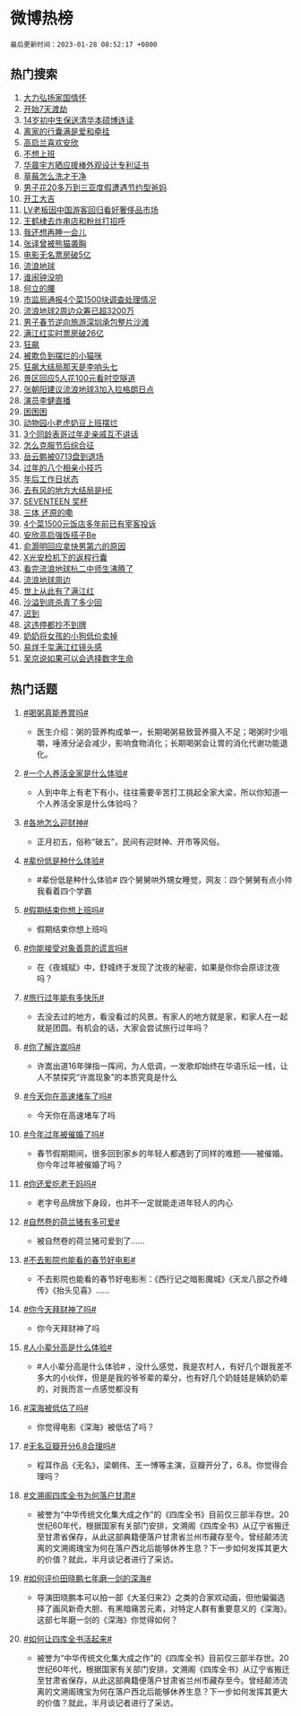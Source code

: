 # 微博热榜

`最后更新时间：2023-01-28 08:52:17 +0800`

## 热门搜索

1. [大力弘扬家国情怀](https://m.weibo.cn/search?containerid=100103type%3D1%26t%3D10%26q%3D%23%E5%A4%A7%E5%8A%9B%E5%BC%98%E6%89%AC%E5%AE%B6%E5%9B%BD%E6%83%85%E6%80%80%23&stream_entry_id=51&isnewpage=1&extparam=seat%3D1%26filter_type%3Drealtimehot%26cate%3D10103%26pos%3D0%26dgr%3D0%26c_type%3D51%26display_time%3D1674867136%26pre_seqid%3D1674867136575024319233&luicode=10000011&lfid=106003type%253D25%2526t%253D3%2526disable_hot%253D1%2526filter_type%253Drealtimehot)
1. [开始7天渡劫](https://m.weibo.cn/search?containerid=100103type%3D1%26t%3D10%26q%3D%E5%BC%80%E5%A7%8B7%E5%A4%A9%E6%B8%A1%E5%8A%AB&stream_entry_id=31&isnewpage=1&extparam=seat%3D1%26cate%3D5001%26dgr%3D0%26lcate%3D5001%26pos%3D0%26stream_entry_id%3D31%26flag%3D1%26filter_type%3Drealtimehot%26band_rank%3D1%26q%3D%25E5%25BC%2580%25E5%25A7%258B7%25E5%25A4%25A9%25E6%25B8%25A1%25E5%258A%25AB%26realpos%3D1%26c_type%3D31%26display_time%3D1674867136%26pre_seqid%3D1674867136575024319233&luicode=10000011&lfid=106003type%253D25%2526t%253D3%2526disable_hot%253D1%2526filter_type%253Drealtimehot)
1. [14岁初中生保送清华本硕博连读](https://m.weibo.cn/search?containerid=100103type%3D1%26t%3D10%26q%3D%2314%E5%B2%81%E5%88%9D%E4%B8%AD%E7%94%9F%E4%BF%9D%E9%80%81%E6%B8%85%E5%8D%8E%E6%9C%AC%E7%A1%95%E5%8D%9A%E8%BF%9E%E8%AF%BB%23&stream_entry_id=31&isnewpage=1&extparam=seat%3D1%26cate%3D5001%26dgr%3D0%26lcate%3D5001%26pos%3D1%26stream_entry_id%3D31%26flag%3D1%26filter_type%3Drealtimehot%26band_rank%3D2%26q%3D%252314%25E5%25B2%2581%25E5%2588%259D%25E4%25B8%25AD%25E7%2594%259F%25E4%25BF%259D%25E9%2580%2581%25E6%25B8%2585%25E5%258D%258E%25E6%259C%25AC%25E7%25A1%2595%25E5%258D%259A%25E8%25BF%259E%25E8%25AF%25BB%2523%26realpos%3D2%26c_type%3D31%26display_time%3D1674867136%26pre_seqid%3D1674867136575024319233&luicode=10000011&lfid=106003type%253D25%2526t%253D3%2526disable_hot%253D1%2526filter_type%253Drealtimehot)
1. [离家的行囊满是爱和牵挂](https://m.weibo.cn/search?containerid=100103type%3D1%26t%3D10%26q%3D%23%E7%A6%BB%E5%AE%B6%E7%9A%84%E8%A1%8C%E5%9B%8A%E6%BB%A1%E6%98%AF%E7%88%B1%E5%92%8C%E7%89%B5%E6%8C%82%23&stream_entry_id=31&isnewpage=1&extparam=seat%3D1%26cate%3D5001%26dgr%3D0%26lcate%3D5001%26pos%3D2%26stream_entry_id%3D31%26flag%3D0%26filter_type%3Drealtimehot%26band_rank%3D3%26q%3D%2523%25E7%25A6%25BB%25E5%25AE%25B6%25E7%259A%2584%25E8%25A1%258C%25E5%259B%258A%25E6%25BB%25A1%25E6%2598%25AF%25E7%2588%25B1%25E5%2592%258C%25E7%2589%25B5%25E6%258C%2582%2523%26realpos%3D3%26c_type%3D31%26display_time%3D1674867136%26pre_seqid%3D1674867136575024319233&luicode=10000011&lfid=106003type%253D25%2526t%253D3%2526disable_hot%253D1%2526filter_type%253Drealtimehot)
1. [高启兰喜欢安欣](https://m.weibo.cn/search?containerid=100103type%3D1%26t%3D10%26q%3D%23%E9%AB%98%E5%90%AF%E5%85%B0%E5%96%9C%E6%AC%A2%E5%AE%89%E6%AC%A3%23&stream_entry_id=31&isnewpage=1&extparam=seat%3D1%26cate%3D5001%26dgr%3D0%26lcate%3D5001%26pos%3D3%26stream_entry_id%3D31%26flag%3D0%26filter_type%3Drealtimehot%26band_rank%3D4%26q%3D%2523%25E9%25AB%2598%25E5%2590%25AF%25E5%2585%25B0%25E5%2596%259C%25E6%25AC%25A2%25E5%25AE%2589%25E6%25AC%25A3%2523%26realpos%3D4%26c_type%3D31%26display_time%3D1674867136%26pre_seqid%3D1674867136575024319233&luicode=10000011&lfid=106003type%253D25%2526t%253D3%2526disable_hot%253D1%2526filter_type%253Drealtimehot)
1. [不想上班](https://m.weibo.cn/search?containerid=100103type%3D1%26t%3D10%26q%3D%E4%B8%8D%E6%83%B3%E4%B8%8A%E7%8F%AD&stream_entry_id=31&isnewpage=1&extparam=seat%3D1%26cate%3D5001%26dgr%3D0%26lcate%3D5001%26pos%3D4%26stream_entry_id%3D31%26flag%3D1%26filter_type%3Drealtimehot%26band_rank%3D5%26q%3D%25E4%25B8%258D%25E6%2583%25B3%25E4%25B8%258A%25E7%258F%25AD%26realpos%3D5%26c_type%3D31%26display_time%3D1674867136%26pre_seqid%3D1674867136575024319233&luicode=10000011&lfid=106003type%253D25%2526t%253D3%2526disable_hot%253D1%2526filter_type%253Drealtimehot)
1. [华晨宇方晒应援棒外观设计专利证书](https://m.weibo.cn/search?containerid=100103type%3D1%26t%3D10%26q%3D%23%E5%8D%8E%E6%99%A8%E5%AE%87%E6%96%B9%E6%99%92%E5%BA%94%E6%8F%B4%E6%A3%92%E5%A4%96%E8%A7%82%E8%AE%BE%E8%AE%A1%E4%B8%93%E5%88%A9%E8%AF%81%E4%B9%A6%23&stream_entry_id=31&isnewpage=1&extparam=seat%3D1%26cate%3D5001%26dgr%3D0%26lcate%3D5001%26pos%3D5%26stream_entry_id%3D31%26flag%3D1%26filter_type%3Drealtimehot%26band_rank%3D6%26q%3D%2523%25E5%258D%258E%25E6%2599%25A8%25E5%25AE%2587%25E6%2596%25B9%25E6%2599%2592%25E5%25BA%2594%25E6%258F%25B4%25E6%25A3%2592%25E5%25A4%2596%25E8%25A7%2582%25E8%25AE%25BE%25E8%25AE%25A1%25E4%25B8%2593%25E5%2588%25A9%25E8%25AF%2581%25E4%25B9%25A6%2523%26realpos%3D6%26c_type%3D31%26display_time%3D1674867136%26pre_seqid%3D1674867136575024319233&luicode=10000011&lfid=106003type%253D25%2526t%253D3%2526disable_hot%253D1%2526filter_type%253Drealtimehot)
1. [草莓怎么洗才干净](https://m.weibo.cn/search?containerid=100103type%3D1%26t%3D10%26q%3D%23%E8%8D%89%E8%8E%93%E6%80%8E%E4%B9%88%E6%B4%97%E6%89%8D%E5%B9%B2%E5%87%80%23&stream_entry_id=31&isnewpage=1&extparam=seat%3D1%26cate%3D5001%26dgr%3D0%26lcate%3D5001%26pos%3D6%26stream_entry_id%3D31%26flag%3D1%26filter_type%3Drealtimehot%26band_rank%3D7%26q%3D%2523%25E8%258D%2589%25E8%258E%2593%25E6%2580%258E%25E4%25B9%2588%25E6%25B4%2597%25E6%2589%258D%25E5%25B9%25B2%25E5%2587%2580%2523%26realpos%3D7%26c_type%3D31%26display_time%3D1674867136%26pre_seqid%3D1674867136575024319233&luicode=10000011&lfid=106003type%253D25%2526t%253D3%2526disable_hot%253D1%2526filter_type%253Drealtimehot)
1. [男子花20多万到三亚度假遭遇节约型爸妈](https://m.weibo.cn/search?containerid=100103type%3D1%26t%3D10%26q%3D%23%E7%94%B7%E5%AD%90%E8%8A%B120%E5%A4%9A%E4%B8%87%E5%88%B0%E4%B8%89%E4%BA%9A%E5%BA%A6%E5%81%87%E9%81%AD%E9%81%87%E8%8A%82%E7%BA%A6%E5%9E%8B%E7%88%B8%E5%A6%88%23&stream_entry_id=31&isnewpage=1&extparam=seat%3D1%26cate%3D5001%26dgr%3D0%26lcate%3D5001%26pos%3D7%26stream_entry_id%3D31%26flag%3D0%26filter_type%3Drealtimehot%26band_rank%3D8%26q%3D%2523%25E7%2594%25B7%25E5%25AD%2590%25E8%258A%25B120%25E5%25A4%259A%25E4%25B8%2587%25E5%2588%25B0%25E4%25B8%2589%25E4%25BA%259A%25E5%25BA%25A6%25E5%2581%2587%25E9%2581%25AD%25E9%2581%2587%25E8%258A%2582%25E7%25BA%25A6%25E5%259E%258B%25E7%2588%25B8%25E5%25A6%2588%2523%26realpos%3D8%26c_type%3D31%26display_time%3D1674867136%26pre_seqid%3D1674867136575024319233&luicode=10000011&lfid=106003type%253D25%2526t%253D3%2526disable_hot%253D1%2526filter_type%253Drealtimehot)
1. [开工大吉](https://m.weibo.cn/search?containerid=100103type%3D1%26t%3D10%26q%3D%E5%BC%80%E5%B7%A5%E5%A4%A7%E5%90%89&stream_entry_id=31&isnewpage=1&extparam=seat%3D1%26cate%3D5001%26dgr%3D0%26lcate%3D5001%26pos%3D8%26stream_entry_id%3D31%26flag%3D1%26filter_type%3Drealtimehot%26band_rank%3D9%26q%3D%25E5%25BC%2580%25E5%25B7%25A5%25E5%25A4%25A7%25E5%2590%2589%26realpos%3D9%26c_type%3D31%26display_time%3D1674867136%26pre_seqid%3D1674867136575024319233&luicode=10000011&lfid=106003type%253D25%2526t%253D3%2526disable_hot%253D1%2526filter_type%253Drealtimehot)
1. [LV老板因中国游客回归看好奢侈品市场](https://m.weibo.cn/search?containerid=100103type%3D1%26t%3D10%26q%3D%23LV%E8%80%81%E6%9D%BF%E5%9B%A0%E4%B8%AD%E5%9B%BD%E6%B8%B8%E5%AE%A2%E5%9B%9E%E5%BD%92%E7%9C%8B%E5%A5%BD%E5%A5%A2%E4%BE%88%E5%93%81%E5%B8%82%E5%9C%BA%23&stream_entry_id=31&isnewpage=1&extparam=seat%3D1%26cate%3D5001%26dgr%3D0%26lcate%3D5001%26pos%3D9%26stream_entry_id%3D31%26flag%3D0%26filter_type%3Drealtimehot%26band_rank%3D10%26q%3D%2523LV%25E8%2580%2581%25E6%259D%25BF%25E5%259B%25A0%25E4%25B8%25AD%25E5%259B%25BD%25E6%25B8%25B8%25E5%25AE%25A2%25E5%259B%259E%25E5%25BD%2592%25E7%259C%258B%25E5%25A5%25BD%25E5%25A5%25A2%25E4%25BE%2588%25E5%2593%2581%25E5%25B8%2582%25E5%259C%25BA%2523%26realpos%3D10%26c_type%3D31%26display_time%3D1674867136%26pre_seqid%3D1674867136575024319233&luicode=10000011&lfid=106003type%253D25%2526t%253D3%2526disable_hot%253D1%2526filter_type%253Drealtimehot)
1. [王鹤棣去炸串店和粉丝打招呼](https://m.weibo.cn/search?containerid=100103type%3D1%26t%3D10%26q%3D%23%E7%8E%8B%E9%B9%A4%E6%A3%A3%E5%8E%BB%E7%82%B8%E4%B8%B2%E5%BA%97%E5%92%8C%E7%B2%89%E4%B8%9D%E6%89%93%E6%8B%9B%E5%91%BC%23&stream_entry_id=31&isnewpage=1&extparam=seat%3D1%26cate%3D5001%26dgr%3D0%26lcate%3D5001%26pos%3D10%26stream_entry_id%3D31%26flag%3D1%26filter_type%3Drealtimehot%26band_rank%3D11%26q%3D%2523%25E7%258E%258B%25E9%25B9%25A4%25E6%25A3%25A3%25E5%258E%25BB%25E7%2582%25B8%25E4%25B8%25B2%25E5%25BA%2597%25E5%2592%258C%25E7%25B2%2589%25E4%25B8%259D%25E6%2589%2593%25E6%258B%259B%25E5%2591%25BC%2523%26realpos%3D11%26c_type%3D31%26display_time%3D1674867136%26pre_seqid%3D1674867136575024319233&luicode=10000011&lfid=106003type%253D25%2526t%253D3%2526disable_hot%253D1%2526filter_type%253Drealtimehot)
1. [我还想再睡一会儿](https://m.weibo.cn/search?containerid=100103type%3D1%26t%3D10%26q%3D%23%E6%88%91%E8%BF%98%E6%83%B3%E5%86%8D%E7%9D%A1%E4%B8%80%E4%BC%9A%E5%84%BF%23&stream_entry_id=31&isnewpage=1&extparam=seat%3D1%26cate%3D5001%26dgr%3D0%26lcate%3D5001%26pos%3D11%26stream_entry_id%3D31%26flag%3D1%26filter_type%3Drealtimehot%26band_rank%3D12%26q%3D%2523%25E6%2588%2591%25E8%25BF%2598%25E6%2583%25B3%25E5%2586%258D%25E7%259D%25A1%25E4%25B8%2580%25E4%25BC%259A%25E5%2584%25BF%2523%26realpos%3D12%26c_type%3D31%26display_time%3D1674867136%26pre_seqid%3D1674867136575024319233&luicode=10000011&lfid=106003type%253D25%2526t%253D3%2526disable_hot%253D1%2526filter_type%253Drealtimehot)
1. [张译曾被熊猫袭胸](https://m.weibo.cn/search?containerid=100103type%3D1%26t%3D10%26q%3D%23%E5%BC%A0%E8%AF%91%E6%9B%BE%E8%A2%AB%E7%86%8A%E7%8C%AB%E8%A2%AD%E8%83%B8%23&stream_entry_id=31&isnewpage=1&extparam=seat%3D1%26cate%3D5001%26dgr%3D0%26lcate%3D5001%26pos%3D12%26stream_entry_id%3D31%26flag%3D1%26filter_type%3Drealtimehot%26band_rank%3D13%26q%3D%2523%25E5%25BC%25A0%25E8%25AF%2591%25E6%259B%25BE%25E8%25A2%25AB%25E7%2586%258A%25E7%258C%25AB%25E8%25A2%25AD%25E8%2583%25B8%2523%26realpos%3D13%26c_type%3D31%26display_time%3D1674867136%26pre_seqid%3D1674867136575024319233&luicode=10000011&lfid=106003type%253D25%2526t%253D3%2526disable_hot%253D1%2526filter_type%253Drealtimehot)
1. [电影无名票房破5亿](https://m.weibo.cn/search?containerid=100103type%3D1%26t%3D10%26q%3D%23%E7%94%B5%E5%BD%B1%E6%97%A0%E5%90%8D%E7%A5%A8%E6%88%BF%E7%A0%B45%E4%BA%BF%23&stream_entry_id=31&isnewpage=1&extparam=seat%3D1%26cate%3D5001%26dgr%3D0%26lcate%3D5001%26pos%3D13%26stream_entry_id%3D31%26flag%3D1%26filter_type%3Drealtimehot%26band_rank%3D14%26q%3D%2523%25E7%2594%25B5%25E5%25BD%25B1%25E6%2597%25A0%25E5%2590%258D%25E7%25A5%25A8%25E6%2588%25BF%25E7%25A0%25B45%25E4%25BA%25BF%2523%26realpos%3D14%26c_type%3D31%26display_time%3D1674867136%26pre_seqid%3D1674867136575024319233&luicode=10000011&lfid=106003type%253D25%2526t%253D3%2526disable_hot%253D1%2526filter_type%253Drealtimehot)
1. [流浪地球](https://m.weibo.cn/search?containerid=100103type%3D1%26t%3D10%26q%3D%23%E6%B5%81%E6%B5%AA%E5%9C%B0%E7%90%83%23&stream_entry_id=31&isnewpage=1&extparam=seat%3D1%26cate%3D5001%26dgr%3D0%26lcate%3D5001%26pos%3D14%26stream_entry_id%3D31%26flag%3D1%26filter_type%3Drealtimehot%26band_rank%3D15%26q%3D%2523%25E6%25B5%2581%25E6%25B5%25AA%25E5%259C%25B0%25E7%2590%2583%2523%26realpos%3D15%26c_type%3D31%26display_time%3D1674867136%26pre_seqid%3D1674867136575024319233&luicode=10000011&lfid=106003type%253D25%2526t%253D3%2526disable_hot%253D1%2526filter_type%253Drealtimehot)
1. [谁闹钟没响](https://m.weibo.cn/search?containerid=100103type%3D1%26t%3D10%26q%3D%E8%B0%81%E9%97%B9%E9%92%9F%E6%B2%A1%E5%93%8D&stream_entry_id=31&isnewpage=1&extparam=seat%3D1%26cate%3D5001%26dgr%3D0%26lcate%3D5001%26pos%3D15%26stream_entry_id%3D31%26flag%3D1%26filter_type%3Drealtimehot%26band_rank%3D16%26q%3D%25E8%25B0%2581%25E9%2597%25B9%25E9%2592%259F%25E6%25B2%25A1%25E5%2593%258D%26realpos%3D16%26c_type%3D31%26display_time%3D1674867136%26pre_seqid%3D1674867136575024319233&luicode=10000011&lfid=106003type%253D25%2526t%253D3%2526disable_hot%253D1%2526filter_type%253Drealtimehot)
1. [何立的腰](https://m.weibo.cn/search?containerid=100103type%3D1%26t%3D10%26q%3D%E4%BD%95%E7%AB%8B%E7%9A%84%E8%85%B0&stream_entry_id=31&isnewpage=1&extparam=seat%3D1%26cate%3D5001%26dgr%3D0%26lcate%3D5001%26pos%3D16%26stream_entry_id%3D31%26flag%3D0%26filter_type%3Drealtimehot%26band_rank%3D17%26q%3D%25E4%25BD%2595%25E7%25AB%258B%25E7%259A%2584%25E8%2585%25B0%26realpos%3D17%26c_type%3D31%26display_time%3D1674867136%26pre_seqid%3D1674867136575024319233&luicode=10000011&lfid=106003type%253D25%2526t%253D3%2526disable_hot%253D1%2526filter_type%253Drealtimehot)
1. [市监局通报4个菜1500块调查处理情况](https://m.weibo.cn/search?containerid=100103type%3D1%26t%3D10%26q%3D%23%E5%B8%82%E7%9B%91%E5%B1%80%E9%80%9A%E6%8A%A54%E4%B8%AA%E8%8F%9C1500%E5%9D%97%E8%B0%83%E6%9F%A5%E5%A4%84%E7%90%86%E6%83%85%E5%86%B5%23&stream_entry_id=31&isnewpage=1&extparam=seat%3D1%26cate%3D5001%26dgr%3D0%26lcate%3D5001%26pos%3D17%26stream_entry_id%3D31%26flag%3D1%26filter_type%3Drealtimehot%26band_rank%3D18%26q%3D%2523%25E5%25B8%2582%25E7%259B%2591%25E5%25B1%2580%25E9%2580%259A%25E6%258A%25A54%25E4%25B8%25AA%25E8%258F%259C1500%25E5%259D%2597%25E8%25B0%2583%25E6%259F%25A5%25E5%25A4%2584%25E7%2590%2586%25E6%2583%2585%25E5%2586%25B5%2523%26realpos%3D18%26c_type%3D31%26display_time%3D1674867136%26pre_seqid%3D1674867136575024319233&luicode=10000011&lfid=106003type%253D25%2526t%253D3%2526disable_hot%253D1%2526filter_type%253Drealtimehot)
1. [流浪地球2周边众筹已超3200万](https://m.weibo.cn/search?containerid=100103type%3D1%26t%3D10%26q%3D%23%E6%B5%81%E6%B5%AA%E5%9C%B0%E7%90%832%E5%91%A8%E8%BE%B9%E4%BC%97%E7%AD%B9%E5%B7%B2%E8%B6%853200%E4%B8%87%23&stream_entry_id=31&isnewpage=1&extparam=seat%3D1%26cate%3D5001%26dgr%3D0%26lcate%3D5001%26pos%3D18%26stream_entry_id%3D31%26flag%3D0%26filter_type%3Drealtimehot%26band_rank%3D19%26q%3D%2523%25E6%25B5%2581%25E6%25B5%25AA%25E5%259C%25B0%25E7%2590%25832%25E5%2591%25A8%25E8%25BE%25B9%25E4%25BC%2597%25E7%25AD%25B9%25E5%25B7%25B2%25E8%25B6%25853200%25E4%25B8%2587%2523%26realpos%3D19%26c_type%3D31%26display_time%3D1674867136%26pre_seqid%3D1674867136575024319233&luicode=10000011&lfid=106003type%253D25%2526t%253D3%2526disable_hot%253D1%2526filter_type%253Drealtimehot)
1. [男子春节逆向旅游深圳承包整片沙滩](https://m.weibo.cn/search?containerid=100103type%3D1%26t%3D10%26q%3D%23%E7%94%B7%E5%AD%90%E6%98%A5%E8%8A%82%E9%80%86%E5%90%91%E6%97%85%E6%B8%B8%E6%B7%B1%E5%9C%B3%E6%89%BF%E5%8C%85%E6%95%B4%E7%89%87%E6%B2%99%E6%BB%A9%23&stream_entry_id=31&isnewpage=1&extparam=seat%3D1%26cate%3D5001%26dgr%3D0%26lcate%3D5001%26pos%3D19%26stream_entry_id%3D31%26flag%3D0%26filter_type%3Drealtimehot%26band_rank%3D20%26q%3D%2523%25E7%2594%25B7%25E5%25AD%2590%25E6%2598%25A5%25E8%258A%2582%25E9%2580%2586%25E5%2590%2591%25E6%2597%2585%25E6%25B8%25B8%25E6%25B7%25B1%25E5%259C%25B3%25E6%2589%25BF%25E5%258C%2585%25E6%2595%25B4%25E7%2589%2587%25E6%25B2%2599%25E6%25BB%25A9%2523%26realpos%3D20%26c_type%3D31%26display_time%3D1674867136%26pre_seqid%3D1674867136575024319233&luicode=10000011&lfid=106003type%253D25%2526t%253D3%2526disable_hot%253D1%2526filter_type%253Drealtimehot)
1. [满江红实时票房破26亿](https://m.weibo.cn/search?containerid=100103type%3D1%26t%3D10%26q%3D%23%E6%BB%A1%E6%B1%9F%E7%BA%A2%E5%AE%9E%E6%97%B6%E7%A5%A8%E6%88%BF%E7%A0%B426%E4%BA%BF%23&stream_entry_id=31&isnewpage=1&extparam=seat%3D1%26cate%3D5001%26dgr%3D0%26lcate%3D5001%26pos%3D20%26stream_entry_id%3D31%26flag%3D1%26filter_type%3Drealtimehot%26band_rank%3D21%26q%3D%2523%25E6%25BB%25A1%25E6%25B1%259F%25E7%25BA%25A2%25E5%25AE%259E%25E6%2597%25B6%25E7%25A5%25A8%25E6%2588%25BF%25E7%25A0%25B426%25E4%25BA%25BF%2523%26realpos%3D21%26c_type%3D31%26display_time%3D1674867136%26pre_seqid%3D1674867136575024319233&luicode=10000011&lfid=106003type%253D25%2526t%253D3%2526disable_hot%253D1%2526filter_type%253Drealtimehot)
1. [狂飙](https://m.weibo.cn/search?containerid=100103type%3D1%26t%3D10%26q%3D%E7%8B%82%E9%A3%99&stream_entry_id=31&isnewpage=1&extparam=seat%3D1%26cate%3D5001%26dgr%3D0%26lcate%3D5001%26pos%3D21%26stream_entry_id%3D31%26flag%3D0%26filter_type%3Drealtimehot%26band_rank%3D22%26q%3D%25E7%258B%2582%25E9%25A3%2599%26realpos%3D22%26c_type%3D31%26display_time%3D1674867136%26pre_seqid%3D1674867136575024319233&luicode=10000011&lfid=106003type%253D25%2526t%253D3%2526disable_hot%253D1%2526filter_type%253Drealtimehot)
1. [被欺负到摆烂的小猫咪](https://m.weibo.cn/search?containerid=100103type%3D1%26t%3D10%26q%3D%23%E8%A2%AB%E6%AC%BA%E8%B4%9F%E5%88%B0%E6%91%86%E7%83%82%E7%9A%84%E5%B0%8F%E7%8C%AB%E5%92%AA%23&stream_entry_id=31&isnewpage=1&extparam=seat%3D1%26cate%3D5001%26dgr%3D0%26lcate%3D5001%26pos%3D22%26stream_entry_id%3D31%26flag%3D1%26filter_type%3Drealtimehot%26band_rank%3D23%26q%3D%2523%25E8%25A2%25AB%25E6%25AC%25BA%25E8%25B4%259F%25E5%2588%25B0%25E6%2591%2586%25E7%2583%2582%25E7%259A%2584%25E5%25B0%258F%25E7%258C%25AB%25E5%2592%25AA%2523%26realpos%3D23%26c_type%3D31%26display_time%3D1674867136%26pre_seqid%3D1674867136575024319233&luicode=10000011&lfid=106003type%253D25%2526t%253D3%2526disable_hot%253D1%2526filter_type%253Drealtimehot)
1. [狂飙大结局那天是李响头七](https://m.weibo.cn/search?containerid=100103type%3D1%26t%3D10%26q%3D%23%E7%8B%82%E9%A3%99%E5%A4%A7%E7%BB%93%E5%B1%80%E9%82%A3%E5%A4%A9%E6%98%AF%E6%9D%8E%E5%93%8D%E5%A4%B4%E4%B8%83%23&stream_entry_id=31&isnewpage=1&extparam=seat%3D1%26cate%3D5001%26dgr%3D0%26lcate%3D5001%26pos%3D23%26stream_entry_id%3D31%26flag%3D0%26filter_type%3Drealtimehot%26band_rank%3D24%26q%3D%2523%25E7%258B%2582%25E9%25A3%2599%25E5%25A4%25A7%25E7%25BB%2593%25E5%25B1%2580%25E9%2582%25A3%25E5%25A4%25A9%25E6%2598%25AF%25E6%259D%258E%25E5%2593%258D%25E5%25A4%25B4%25E4%25B8%2583%2523%26realpos%3D24%26c_type%3D31%26display_time%3D1674867136%26pre_seqid%3D1674867136575024319233&luicode=10000011&lfid=106003type%253D25%2526t%253D3%2526disable_hot%253D1%2526filter_type%253Drealtimehot)
1. [景区回应5人花100元看时空隧道](https://m.weibo.cn/search?containerid=100103type%3D1%26t%3D10%26q%3D%23%E6%99%AF%E5%8C%BA%E5%9B%9E%E5%BA%945%E4%BA%BA%E8%8A%B1100%E5%85%83%E7%9C%8B%E6%97%B6%E7%A9%BA%E9%9A%A7%E9%81%93%23&stream_entry_id=31&isnewpage=1&extparam=seat%3D1%26cate%3D5001%26dgr%3D0%26lcate%3D5001%26pos%3D24%26stream_entry_id%3D31%26flag%3D0%26filter_type%3Drealtimehot%26band_rank%3D25%26q%3D%2523%25E6%2599%25AF%25E5%258C%25BA%25E5%259B%259E%25E5%25BA%25945%25E4%25BA%25BA%25E8%258A%25B1100%25E5%2585%2583%25E7%259C%258B%25E6%2597%25B6%25E7%25A9%25BA%25E9%259A%25A7%25E9%2581%2593%2523%26realpos%3D25%26c_type%3D31%26display_time%3D1674867136%26pre_seqid%3D1674867136575024319233&luicode=10000011&lfid=106003type%253D25%2526t%253D3%2526disable_hot%253D1%2526filter_type%253Drealtimehot)
1. [张朝阳建议流浪地球3加入拉格朗日点](https://m.weibo.cn/search?containerid=100103type%3D1%26t%3D10%26q%3D%23%E5%BC%A0%E6%9C%9D%E9%98%B3%E5%BB%BA%E8%AE%AE%E6%B5%81%E6%B5%AA%E5%9C%B0%E7%90%833%E5%8A%A0%E5%85%A5%E6%8B%89%E6%A0%BC%E6%9C%97%E6%97%A5%E7%82%B9%23&stream_entry_id=31&isnewpage=1&extparam=seat%3D1%26cate%3D5001%26dgr%3D0%26lcate%3D5001%26pos%3D25%26stream_entry_id%3D31%26flag%3D0%26filter_type%3Drealtimehot%26band_rank%3D26%26q%3D%2523%25E5%25BC%25A0%25E6%259C%259D%25E9%2598%25B3%25E5%25BB%25BA%25E8%25AE%25AE%25E6%25B5%2581%25E6%25B5%25AA%25E5%259C%25B0%25E7%2590%25833%25E5%258A%25A0%25E5%2585%25A5%25E6%258B%2589%25E6%25A0%25BC%25E6%259C%2597%25E6%2597%25A5%25E7%2582%25B9%2523%26realpos%3D26%26c_type%3D31%26display_time%3D1674867136%26pre_seqid%3D1674867136575024319233&luicode=10000011&lfid=106003type%253D25%2526t%253D3%2526disable_hot%253D1%2526filter_type%253Drealtimehot)
1. [演员李健直播](https://m.weibo.cn/search?containerid=100103type%3D1%26t%3D10%26q%3D%E6%BC%94%E5%91%98%E6%9D%8E%E5%81%A5%E7%9B%B4%E6%92%AD&stream_entry_id=31&isnewpage=1&extparam=seat%3D1%26cate%3D5001%26dgr%3D0%26lcate%3D5001%26pos%3D26%26stream_entry_id%3D31%26flag%3D1%26filter_type%3Drealtimehot%26band_rank%3D27%26q%3D%25E6%25BC%2594%25E5%2591%2598%25E6%259D%258E%25E5%2581%25A5%25E7%259B%25B4%25E6%2592%25AD%26realpos%3D27%26c_type%3D31%26display_time%3D1674867136%26pre_seqid%3D1674867136575024319233&luicode=10000011&lfid=106003type%253D25%2526t%253D3%2526disable_hot%253D1%2526filter_type%253Drealtimehot)
1. [困困困](https://m.weibo.cn/search?containerid=100103type%3D1%26t%3D10%26q%3D%23%E5%9B%B0%E5%9B%B0%E5%9B%B0%23&stream_entry_id=31&isnewpage=1&extparam=seat%3D1%26cate%3D5001%26dgr%3D0%26lcate%3D5001%26pos%3D27%26stream_entry_id%3D31%26flag%3D1%26filter_type%3Drealtimehot%26band_rank%3D28%26q%3D%2523%25E5%259B%25B0%25E5%259B%25B0%25E5%259B%25B0%2523%26realpos%3D28%26c_type%3D31%26display_time%3D1674867136%26pre_seqid%3D1674867136575024319233&luicode=10000011&lfid=106003type%253D25%2526t%253D3%2526disable_hot%253D1%2526filter_type%253Drealtimehot)
1. [动物园小老虎奶豆上班摆烂](https://m.weibo.cn/search?containerid=100103type%3D1%26t%3D10%26q%3D%23%E5%8A%A8%E7%89%A9%E5%9B%AD%E5%B0%8F%E8%80%81%E8%99%8E%E5%A5%B6%E8%B1%86%E4%B8%8A%E7%8F%AD%E6%91%86%E7%83%82%23&stream_entry_id=31&isnewpage=1&extparam=seat%3D1%26cate%3D5001%26dgr%3D0%26lcate%3D5001%26pos%3D28%26stream_entry_id%3D31%26flag%3D0%26filter_type%3Drealtimehot%26band_rank%3D29%26q%3D%2523%25E5%258A%25A8%25E7%2589%25A9%25E5%259B%25AD%25E5%25B0%258F%25E8%2580%2581%25E8%2599%258E%25E5%25A5%25B6%25E8%25B1%2586%25E4%25B8%258A%25E7%258F%25AD%25E6%2591%2586%25E7%2583%2582%2523%26realpos%3D29%26c_type%3D31%26display_time%3D1674867136%26pre_seqid%3D1674867136575024319233&luicode=10000011&lfid=106003type%253D25%2526t%253D3%2526disable_hot%253D1%2526filter_type%253Drealtimehot)
1. [3个同龄表哥过年走亲戚互不讲话](https://m.weibo.cn/search?containerid=100103type%3D1%26t%3D10%26q%3D%233%E4%B8%AA%E5%90%8C%E9%BE%84%E8%A1%A8%E5%93%A5%E8%BF%87%E5%B9%B4%E8%B5%B0%E4%BA%B2%E6%88%9A%E4%BA%92%E4%B8%8D%E8%AE%B2%E8%AF%9D%23&stream_entry_id=31&isnewpage=1&extparam=seat%3D1%26cate%3D5001%26dgr%3D0%26lcate%3D5001%26pos%3D29%26stream_entry_id%3D31%26flag%3D0%26filter_type%3Drealtimehot%26band_rank%3D30%26q%3D%25233%25E4%25B8%25AA%25E5%2590%258C%25E9%25BE%2584%25E8%25A1%25A8%25E5%2593%25A5%25E8%25BF%2587%25E5%25B9%25B4%25E8%25B5%25B0%25E4%25BA%25B2%25E6%2588%259A%25E4%25BA%2592%25E4%25B8%258D%25E8%25AE%25B2%25E8%25AF%259D%2523%26realpos%3D30%26c_type%3D31%26display_time%3D1674867136%26pre_seqid%3D1674867136575024319233&luicode=10000011&lfid=106003type%253D25%2526t%253D3%2526disable_hot%253D1%2526filter_type%253Drealtimehot)
1. [怎么克服节后综合征](https://m.weibo.cn/search?containerid=100103type%3D1%26t%3D10%26q%3D%23%E6%80%8E%E4%B9%88%E5%85%8B%E6%9C%8D%E8%8A%82%E5%90%8E%E7%BB%BC%E5%90%88%E5%BE%81%23&stream_entry_id=31&isnewpage=1&extparam=seat%3D1%26cate%3D5001%26dgr%3D0%26lcate%3D5001%26pos%3D30%26stream_entry_id%3D31%26flag%3D1%26filter_type%3Drealtimehot%26band_rank%3D31%26q%3D%2523%25E6%2580%258E%25E4%25B9%2588%25E5%2585%258B%25E6%259C%258D%25E8%258A%2582%25E5%2590%258E%25E7%25BB%25BC%25E5%2590%2588%25E5%25BE%2581%2523%26realpos%3D31%26c_type%3D31%26display_time%3D1674867136%26pre_seqid%3D1674867136575024319233&luicode=10000011&lfid=106003type%253D25%2526t%253D3%2526disable_hot%253D1%2526filter_type%253Drealtimehot)
1. [岳云鹏被0713盘到退场](https://m.weibo.cn/search?containerid=100103type%3D1%26t%3D10%26q%3D%23%E5%B2%B3%E4%BA%91%E9%B9%8F%E8%A2%AB0713%E7%9B%98%E5%88%B0%E9%80%80%E5%9C%BA%23&stream_entry_id=31&isnewpage=1&extparam=seat%3D1%26cate%3D5001%26dgr%3D0%26lcate%3D5001%26pos%3D31%26stream_entry_id%3D31%26flag%3D1%26filter_type%3Drealtimehot%26band_rank%3D32%26q%3D%2523%25E5%25B2%25B3%25E4%25BA%2591%25E9%25B9%258F%25E8%25A2%25AB0713%25E7%259B%2598%25E5%2588%25B0%25E9%2580%2580%25E5%259C%25BA%2523%26realpos%3D32%26c_type%3D31%26display_time%3D1674867136%26pre_seqid%3D1674867136575024319233&luicode=10000011&lfid=106003type%253D25%2526t%253D3%2526disable_hot%253D1%2526filter_type%253Drealtimehot)
1. [过年的八个相亲小技巧](https://m.weibo.cn/search?containerid=100103type%3D1%26t%3D10%26q%3D%23%E8%BF%87%E5%B9%B4%E7%9A%84%E5%85%AB%E4%B8%AA%E7%9B%B8%E4%BA%B2%E5%B0%8F%E6%8A%80%E5%B7%A7%23&stream_entry_id=31&isnewpage=1&extparam=seat%3D1%26cate%3D5001%26dgr%3D0%26lcate%3D5001%26pos%3D32%26stream_entry_id%3D31%26flag%3D1%26filter_type%3Drealtimehot%26band_rank%3D33%26q%3D%2523%25E8%25BF%2587%25E5%25B9%25B4%25E7%259A%2584%25E5%2585%25AB%25E4%25B8%25AA%25E7%259B%25B8%25E4%25BA%25B2%25E5%25B0%258F%25E6%258A%2580%25E5%25B7%25A7%2523%26realpos%3D33%26c_type%3D31%26display_time%3D1674867136%26pre_seqid%3D1674867136575024319233&luicode=10000011&lfid=106003type%253D25%2526t%253D3%2526disable_hot%253D1%2526filter_type%253Drealtimehot)
1. [年后工作日状态](https://m.weibo.cn/search?containerid=100103type%3D1%26t%3D10%26q%3D%23%E5%B9%B4%E5%90%8E%E5%B7%A5%E4%BD%9C%E6%97%A5%E7%8A%B6%E6%80%81%23&stream_entry_id=31&isnewpage=1&extparam=seat%3D1%26cate%3D5001%26dgr%3D0%26lcate%3D5001%26pos%3D33%26stream_entry_id%3D31%26flag%3D1%26filter_type%3Drealtimehot%26band_rank%3D34%26q%3D%2523%25E5%25B9%25B4%25E5%2590%258E%25E5%25B7%25A5%25E4%25BD%259C%25E6%2597%25A5%25E7%258A%25B6%25E6%2580%2581%2523%26realpos%3D34%26c_type%3D31%26display_time%3D1674867136%26pre_seqid%3D1674867136575024319233&luicode=10000011&lfid=106003type%253D25%2526t%253D3%2526disable_hot%253D1%2526filter_type%253Drealtimehot)
1. [去有风的地方大结局是HE](https://m.weibo.cn/search?containerid=100103type%3D1%26t%3D10%26q%3D%23%E5%8E%BB%E6%9C%89%E9%A3%8E%E7%9A%84%E5%9C%B0%E6%96%B9%E5%A4%A7%E7%BB%93%E5%B1%80%E6%98%AFHE%23&stream_entry_id=31&isnewpage=1&extparam=seat%3D1%26cate%3D5001%26dgr%3D0%26lcate%3D5001%26pos%3D34%26stream_entry_id%3D31%26flag%3D0%26filter_type%3Drealtimehot%26band_rank%3D35%26q%3D%2523%25E5%258E%25BB%25E6%259C%2589%25E9%25A3%258E%25E7%259A%2584%25E5%259C%25B0%25E6%2596%25B9%25E5%25A4%25A7%25E7%25BB%2593%25E5%25B1%2580%25E6%2598%25AFHE%2523%26realpos%3D35%26c_type%3D31%26display_time%3D1674867136%26pre_seqid%3D1674867136575024319233&luicode=10000011&lfid=106003type%253D25%2526t%253D3%2526disable_hot%253D1%2526filter_type%253Drealtimehot)
1. [SEVENTEEN 奖杯](https://m.weibo.cn/search?containerid=100103type%3D1%26t%3D10%26q%3DSEVENTEEN+%E5%A5%96%E6%9D%AF&stream_entry_id=31&isnewpage=1&extparam=seat%3D1%26cate%3D5001%26dgr%3D0%26lcate%3D5001%26pos%3D35%26stream_entry_id%3D31%26flag%3D0%26filter_type%3Drealtimehot%26band_rank%3D36%26q%3DSEVENTEEN%2520%25E5%25A5%2596%25E6%259D%25AF%26realpos%3D36%26c_type%3D31%26display_time%3D1674867136%26pre_seqid%3D1674867136575024319233&luicode=10000011&lfid=106003type%253D25%2526t%253D3%2526disable_hot%253D1%2526filter_type%253Drealtimehot)
1. [三体 还原的嘞](https://m.weibo.cn/search?containerid=100103type%3D1%26t%3D10%26q%3D%E4%B8%89%E4%BD%93+%E8%BF%98%E5%8E%9F%E7%9A%84%E5%98%9E&stream_entry_id=31&isnewpage=1&extparam=seat%3D1%26cate%3D5001%26dgr%3D0%26lcate%3D5001%26pos%3D36%26stream_entry_id%3D31%26flag%3D0%26filter_type%3Drealtimehot%26band_rank%3D37%26q%3D%25E4%25B8%2589%25E4%25BD%2593%2520%25E8%25BF%2598%25E5%258E%259F%25E7%259A%2584%25E5%2598%259E%26realpos%3D37%26c_type%3D31%26display_time%3D1674867136%26pre_seqid%3D1674867136575024319233&luicode=10000011&lfid=106003type%253D25%2526t%253D3%2526disable_hot%253D1%2526filter_type%253Drealtimehot)
1. [4个菜1500元饭店多年前已有宰客投诉](https://m.weibo.cn/search?containerid=100103type%3D1%26t%3D10%26q%3D%234%E4%B8%AA%E8%8F%9C1500%E5%85%83%E9%A5%AD%E5%BA%97%E5%A4%9A%E5%B9%B4%E5%89%8D%E5%B7%B2%E6%9C%89%E5%AE%B0%E5%AE%A2%E6%8A%95%E8%AF%89%23&stream_entry_id=31&isnewpage=1&extparam=seat%3D1%26cate%3D5001%26dgr%3D0%26lcate%3D5001%26pos%3D37%26stream_entry_id%3D31%26flag%3D0%26filter_type%3Drealtimehot%26band_rank%3D38%26q%3D%25234%25E4%25B8%25AA%25E8%258F%259C1500%25E5%2585%2583%25E9%25A5%25AD%25E5%25BA%2597%25E5%25A4%259A%25E5%25B9%25B4%25E5%2589%258D%25E5%25B7%25B2%25E6%259C%2589%25E5%25AE%25B0%25E5%25AE%25A2%25E6%258A%2595%25E8%25AF%2589%2523%26realpos%3D38%26c_type%3D31%26display_time%3D1674867136%26pre_seqid%3D1674867136575024319233&luicode=10000011&lfid=106003type%253D25%2526t%253D3%2526disable_hot%253D1%2526filter_type%253Drealtimehot)
1. [安欣高启强饭搭子Be](https://m.weibo.cn/search?containerid=100103type%3D1%26t%3D10%26q%3D%23%E5%AE%89%E6%AC%A3%E9%AB%98%E5%90%AF%E5%BC%BA%E9%A5%AD%E6%90%AD%E5%AD%90Be%23&stream_entry_id=31&isnewpage=1&extparam=seat%3D1%26cate%3D5001%26dgr%3D0%26lcate%3D5001%26pos%3D38%26stream_entry_id%3D31%26flag%3D0%26filter_type%3Drealtimehot%26band_rank%3D39%26q%3D%2523%25E5%25AE%2589%25E6%25AC%25A3%25E9%25AB%2598%25E5%2590%25AF%25E5%25BC%25BA%25E9%25A5%25AD%25E6%2590%25AD%25E5%25AD%2590Be%2523%26realpos%3D39%26c_type%3D31%26display_time%3D1674867136%26pre_seqid%3D1674867136575024319233&luicode=10000011&lfid=106003type%253D25%2526t%253D3%2526disable_hot%253D1%2526filter_type%253Drealtimehot)
1. [俞灏明回应拿快男第六的原因](https://m.weibo.cn/search?containerid=100103type%3D1%26t%3D10%26q%3D%23%E4%BF%9E%E7%81%8F%E6%98%8E%E5%9B%9E%E5%BA%94%E6%8B%BF%E5%BF%AB%E7%94%B7%E7%AC%AC%E5%85%AD%E7%9A%84%E5%8E%9F%E5%9B%A0%23&stream_entry_id=31&isnewpage=1&extparam=seat%3D1%26cate%3D5001%26dgr%3D0%26lcate%3D5001%26pos%3D39%26stream_entry_id%3D31%26flag%3D0%26filter_type%3Drealtimehot%26band_rank%3D40%26q%3D%2523%25E4%25BF%259E%25E7%2581%258F%25E6%2598%258E%25E5%259B%259E%25E5%25BA%2594%25E6%258B%25BF%25E5%25BF%25AB%25E7%2594%25B7%25E7%25AC%25AC%25E5%2585%25AD%25E7%259A%2584%25E5%258E%259F%25E5%259B%25A0%2523%26realpos%3D40%26c_type%3D31%26display_time%3D1674867136%26pre_seqid%3D1674867136575024319233&luicode=10000011&lfid=106003type%253D25%2526t%253D3%2526disable_hot%253D1%2526filter_type%253Drealtimehot)
1. [X光安检机下的返程行囊](https://m.weibo.cn/search?containerid=100103type%3D1%26t%3D10%26q%3D%23X%E5%85%89%E5%AE%89%E6%A3%80%E6%9C%BA%E4%B8%8B%E7%9A%84%E8%BF%94%E7%A8%8B%E8%A1%8C%E5%9B%8A%23&stream_entry_id=31&isnewpage=1&extparam=seat%3D1%26cate%3D5001%26dgr%3D0%26lcate%3D5001%26pos%3D40%26stream_entry_id%3D31%26flag%3D1%26filter_type%3Drealtimehot%26band_rank%3D41%26q%3D%2523X%25E5%2585%2589%25E5%25AE%2589%25E6%25A3%2580%25E6%259C%25BA%25E4%25B8%258B%25E7%259A%2584%25E8%25BF%2594%25E7%25A8%258B%25E8%25A1%258C%25E5%259B%258A%2523%26realpos%3D41%26c_type%3D31%26display_time%3D1674867136%26pre_seqid%3D1674867136575024319233&luicode=10000011&lfid=106003type%253D25%2526t%253D3%2526disable_hot%253D1%2526filter_type%253Drealtimehot)
1. [看完流浪地球杭二中师生沸腾了](https://m.weibo.cn/search?containerid=100103type%3D1%26t%3D10%26q%3D%23%E7%9C%8B%E5%AE%8C%E6%B5%81%E6%B5%AA%E5%9C%B0%E7%90%83%E6%9D%AD%E4%BA%8C%E4%B8%AD%E5%B8%88%E7%94%9F%E6%B2%B8%E8%85%BE%E4%BA%86%23&stream_entry_id=31&isnewpage=1&extparam=seat%3D1%26cate%3D5001%26dgr%3D0%26lcate%3D5001%26pos%3D41%26stream_entry_id%3D31%26flag%3D0%26filter_type%3Drealtimehot%26band_rank%3D42%26q%3D%2523%25E7%259C%258B%25E5%25AE%258C%25E6%25B5%2581%25E6%25B5%25AA%25E5%259C%25B0%25E7%2590%2583%25E6%259D%25AD%25E4%25BA%258C%25E4%25B8%25AD%25E5%25B8%2588%25E7%2594%259F%25E6%25B2%25B8%25E8%2585%25BE%25E4%25BA%2586%2523%26realpos%3D42%26c_type%3D31%26display_time%3D1674867136%26pre_seqid%3D1674867136575024319233&luicode=10000011&lfid=106003type%253D25%2526t%253D3%2526disable_hot%253D1%2526filter_type%253Drealtimehot)
1. [流浪地球周边](https://m.weibo.cn/search?containerid=100103type%3D1%26t%3D10%26q%3D%E6%B5%81%E6%B5%AA%E5%9C%B0%E7%90%83%E5%91%A8%E8%BE%B9&stream_entry_id=31&isnewpage=1&extparam=seat%3D1%26cate%3D5001%26dgr%3D0%26lcate%3D5001%26pos%3D42%26stream_entry_id%3D31%26flag%3D0%26filter_type%3Drealtimehot%26band_rank%3D43%26q%3D%25E6%25B5%2581%25E6%25B5%25AA%25E5%259C%25B0%25E7%2590%2583%25E5%2591%25A8%25E8%25BE%25B9%26realpos%3D43%26c_type%3D31%26display_time%3D1674867136%26pre_seqid%3D1674867136575024319233&luicode=10000011&lfid=106003type%253D25%2526t%253D3%2526disable_hot%253D1%2526filter_type%253Drealtimehot)
1. [世上从此有了满江红](https://m.weibo.cn/search?containerid=100103type%3D1%26t%3D10%26q%3D%23%E4%B8%96%E4%B8%8A%E4%BB%8E%E6%AD%A4%E6%9C%89%E4%BA%86%E6%BB%A1%E6%B1%9F%E7%BA%A2%23&stream_entry_id=31&isnewpage=1&extparam=seat%3D1%26cate%3D5001%26dgr%3D0%26lcate%3D5001%26pos%3D43%26stream_entry_id%3D31%26flag%3D0%26filter_type%3Drealtimehot%26band_rank%3D44%26q%3D%2523%25E4%25B8%2596%25E4%25B8%258A%25E4%25BB%258E%25E6%25AD%25A4%25E6%259C%2589%25E4%25BA%2586%25E6%25BB%25A1%25E6%25B1%259F%25E7%25BA%25A2%2523%26realpos%3D44%26c_type%3D31%26display_time%3D1674867136%26pre_seqid%3D1674867136575024319233&luicode=10000011&lfid=106003type%253D25%2526t%253D3%2526disable_hot%253D1%2526filter_type%253Drealtimehot)
1. [沙溢到底杀青了多少回](https://m.weibo.cn/search?containerid=100103type%3D1%26t%3D10%26q%3D%23%E6%B2%99%E6%BA%A2%E5%88%B0%E5%BA%95%E6%9D%80%E9%9D%92%E4%BA%86%E5%A4%9A%E5%B0%91%E5%9B%9E%23&stream_entry_id=31&isnewpage=1&extparam=seat%3D1%26cate%3D5001%26dgr%3D0%26lcate%3D5001%26pos%3D44%26stream_entry_id%3D31%26flag%3D0%26filter_type%3Drealtimehot%26band_rank%3D45%26q%3D%2523%25E6%25B2%2599%25E6%25BA%25A2%25E5%2588%25B0%25E5%25BA%2595%25E6%259D%2580%25E9%259D%2592%25E4%25BA%2586%25E5%25A4%259A%25E5%25B0%2591%25E5%259B%259E%2523%26realpos%3D45%26c_type%3D31%26display_time%3D1674867136%26pre_seqid%3D1674867136575024319233&luicode=10000011&lfid=106003type%253D25%2526t%253D3%2526disable_hot%253D1%2526filter_type%253Drealtimehot)
1. [迟到](https://m.weibo.cn/search?containerid=100103type%3D1%26t%3D10%26q%3D%E8%BF%9F%E5%88%B0&stream_entry_id=31&isnewpage=1&extparam=seat%3D1%26cate%3D5001%26dgr%3D0%26lcate%3D5001%26pos%3D45%26stream_entry_id%3D31%26flag%3D1%26filter_type%3Drealtimehot%26band_rank%3D46%26q%3D%25E8%25BF%259F%25E5%2588%25B0%26realpos%3D46%26c_type%3D31%26display_time%3D1674867136%26pre_seqid%3D1674867136575024319233&luicode=10000011&lfid=106003type%253D25%2526t%253D3%2526disable_hot%253D1%2526filter_type%253Drealtimehot)
1. [这违停都抄不到牌](https://m.weibo.cn/search?containerid=100103type%3D1%26t%3D10%26q%3D%23%E8%BF%99%E8%BF%9D%E5%81%9C%E9%83%BD%E6%8A%84%E4%B8%8D%E5%88%B0%E7%89%8C%23&stream_entry_id=31&isnewpage=1&extparam=seat%3D1%26cate%3D5001%26dgr%3D0%26lcate%3D5001%26pos%3D46%26stream_entry_id%3D31%26flag%3D0%26filter_type%3Drealtimehot%26band_rank%3D47%26q%3D%2523%25E8%25BF%2599%25E8%25BF%259D%25E5%2581%259C%25E9%2583%25BD%25E6%258A%2584%25E4%25B8%258D%25E5%2588%25B0%25E7%2589%258C%2523%26realpos%3D47%26c_type%3D31%26display_time%3D1674867136%26pre_seqid%3D1674867136575024319233&luicode=10000011&lfid=106003type%253D25%2526t%253D3%2526disable_hot%253D1%2526filter_type%253Drealtimehot)
1. [奶奶将女孩的小狗低价卖掉](https://m.weibo.cn/search?containerid=100103type%3D1%26t%3D10%26q%3D%23%E5%A5%B6%E5%A5%B6%E5%B0%86%E5%A5%B3%E5%AD%A9%E7%9A%84%E5%B0%8F%E7%8B%97%E4%BD%8E%E4%BB%B7%E5%8D%96%E6%8E%89%23&stream_entry_id=31&isnewpage=1&extparam=seat%3D1%26cate%3D5001%26dgr%3D0%26lcate%3D5001%26pos%3D47%26stream_entry_id%3D31%26flag%3D0%26filter_type%3Drealtimehot%26band_rank%3D48%26q%3D%2523%25E5%25A5%25B6%25E5%25A5%25B6%25E5%25B0%2586%25E5%25A5%25B3%25E5%25AD%25A9%25E7%259A%2584%25E5%25B0%258F%25E7%258B%2597%25E4%25BD%258E%25E4%25BB%25B7%25E5%258D%2596%25E6%258E%2589%2523%26realpos%3D48%26c_type%3D31%26display_time%3D1674867136%26pre_seqid%3D1674867136575024319233&luicode=10000011&lfid=106003type%253D25%2526t%253D3%2526disable_hot%253D1%2526filter_type%253Drealtimehot)
1. [易烊千玺满江红镜头感](https://m.weibo.cn/search?containerid=100103type%3D1%26t%3D10%26q%3D%23%E6%98%93%E7%83%8A%E5%8D%83%E7%8E%BA%E6%BB%A1%E6%B1%9F%E7%BA%A2%E9%95%9C%E5%A4%B4%E6%84%9F%23&stream_entry_id=31&isnewpage=1&extparam=seat%3D1%26cate%3D5001%26dgr%3D0%26lcate%3D5001%26pos%3D48%26stream_entry_id%3D31%26flag%3D0%26filter_type%3Drealtimehot%26band_rank%3D49%26q%3D%2523%25E6%2598%2593%25E7%2583%258A%25E5%258D%2583%25E7%258E%25BA%25E6%25BB%25A1%25E6%25B1%259F%25E7%25BA%25A2%25E9%2595%259C%25E5%25A4%25B4%25E6%2584%259F%2523%26realpos%3D49%26c_type%3D31%26display_time%3D1674867136%26pre_seqid%3D1674867136575024319233&luicode=10000011&lfid=106003type%253D25%2526t%253D3%2526disable_hot%253D1%2526filter_type%253Drealtimehot)
1. [吴京说如果可以会选择数字生命](https://m.weibo.cn/search?containerid=100103type%3D1%26t%3D10%26q%3D%23%E5%90%B4%E4%BA%AC%E8%AF%B4%E5%A6%82%E6%9E%9C%E5%8F%AF%E4%BB%A5%E4%BC%9A%E9%80%89%E6%8B%A9%E6%95%B0%E5%AD%97%E7%94%9F%E5%91%BD%23&stream_entry_id=31&isnewpage=1&extparam=seat%3D1%26cate%3D5001%26dgr%3D0%26lcate%3D5001%26pos%3D49%26stream_entry_id%3D31%26flag%3D0%26filter_type%3Drealtimehot%26band_rank%3D50%26q%3D%2523%25E5%2590%25B4%25E4%25BA%25AC%25E8%25AF%25B4%25E5%25A6%2582%25E6%259E%259C%25E5%258F%25AF%25E4%25BB%25A5%25E4%25BC%259A%25E9%2580%2589%25E6%258B%25A9%25E6%2595%25B0%25E5%25AD%2597%25E7%2594%259F%25E5%2591%25BD%2523%26realpos%3D50%26c_type%3D31%26display_time%3D1674867136%26pre_seqid%3D1674867136575024319233&luicode=10000011&lfid=106003type%253D25%2526t%253D3%2526disable_hot%253D1%2526filter_type%253Drealtimehot)

## 热门话题

1. [#喝粥真能养胃吗#](https://m.weibo.cn/search?containerid=231522type%3D1%26t%3D10%26q%3D%23%E5%96%9D%E7%B2%A5%E7%9C%9F%E8%83%BD%E5%85%BB%E8%83%83%E5%90%97%23&stream_entry_id=128&isnewpage=1&extparam=seat%3D1%26cate%3D5004%26dgr%3D0%26unitid%3D1674779782299%26lcate%3D5004%26pos%3D1-0-0%26c_type%3D128%26display_time%3D1674867137%26pre_seqid%3D167486612167401888903&luicode=10000011&lfid=231648_-_4)
    - 医生介绍：粥的营养构成单一，长期喝粥易致营养摄入不足；喝粥时少咀嚼，唾液分泌会减少，影响食物消化；长期喝粥会让胃的消化代谢功能退化。

1. [#一个人养活全家是什么体验#](https://m.weibo.cn/search?containerid=231522type%3D1%26t%3D10%26q%3D%23%E4%B8%80%E4%B8%AA%E4%BA%BA%E5%85%BB%E6%B4%BB%E5%85%A8%E5%AE%B6%E6%98%AF%E4%BB%80%E4%B9%88%E4%BD%93%E9%AA%8C%23&stream_entry_id=128&isnewpage=1&extparam=seat%3D1%26cate%3D5004%26dgr%3D0%26unitid%3D1674700865982%26lcate%3D5004%26pos%3D1-0-1%26c_type%3D128%26display_time%3D1674867137%26pre_seqid%3D167486612167401888903&luicode=10000011&lfid=231648_-_4)
    - 人到中年上有老下有小，往往需要辛苦打工挑起全家大梁，所以你知道一个人养活全家是什么体验吗？

1. [#各地怎么迎财神#](https://m.weibo.cn/search?containerid=231522type%3D1%26t%3D10%26q%3D%23%E5%90%84%E5%9C%B0%E6%80%8E%E4%B9%88%E8%BF%8E%E8%B4%A2%E7%A5%9E%23&stream_entry_id=128&isnewpage=1&extparam=seat%3D1%26cate%3D5004%26dgr%3D0%26unitid%3D1674712875276%26lcate%3D5004%26pos%3D1-0-2%26c_type%3D128%26display_time%3D1674867137%26pre_seqid%3D167486612167401888903&luicode=10000011&lfid=231648_-_4)
    - 正月初五，俗称“破五”，民间有迎财神、开市等风俗。

1. [#辈份低是种什么体验#](https://m.weibo.cn/search?containerid=231522type%3D1%26t%3D10%26q%3D%23%E8%BE%88%E4%BB%BD%E4%BD%8E%E6%98%AF%E7%A7%8D%E4%BB%80%E4%B9%88%E4%BD%93%E9%AA%8C%23&stream_entry_id=128&isnewpage=1&extparam=seat%3D1%26cate%3D5004%26dgr%3D0%26unitid%3D1674697288253%26lcate%3D5004%26pos%3D1-0-3%26c_type%3D128%26display_time%3D1674867137%26pre_seqid%3D167486612167401888903&luicode=10000011&lfid=231648_-_4)
    - #辈份低是种什么体验# 四个舅舅哄外甥女睡觉，网友：四个舅舅有点小帅我看着四个学霸

1. [#假期结束你想上班吗#](https://m.weibo.cn/search?containerid=231522type%3D1%26t%3D10%26q%3D%23%E5%81%87%E6%9C%9F%E7%BB%93%E6%9D%9F%E4%BD%A0%E6%83%B3%E4%B8%8A%E7%8F%AD%E5%90%97%23&stream_entry_id=128&isnewpage=1&extparam=seat%3D1%26cate%3D5004%26dgr%3D0%26unitid%3D1674803478137%26lcate%3D5004%26pos%3D1-0-4%26c_type%3D128%26display_time%3D1674867137%26pre_seqid%3D167486612167401888903&luicode=10000011&lfid=231648_-_4)
    - 假期结束你想上班吗

1. [#你能接受对象善意的谎言吗#](https://m.weibo.cn/search?containerid=231522type%3D1%26t%3D10%26q%3D%23%E4%BD%A0%E8%83%BD%E6%8E%A5%E5%8F%97%E5%AF%B9%E8%B1%A1%E5%96%84%E6%84%8F%E7%9A%84%E8%B0%8E%E8%A8%80%E5%90%97%23&stream_entry_id=128&isnewpage=1&extparam=seat%3D1%26cate%3D5004%26dgr%3D0%26unitid%3D1674726073092%26lcate%3D5004%26pos%3D1-0-5%26c_type%3D128%26display_time%3D1674867137%26pre_seqid%3D167486612167401888903&luicode=10000011&lfid=231648_-_4)
    - 在《夜城赋》中，舒城终于发现了沈夜的秘密，如果是你你会原谅沈夜吗？

1. [#旅行过年能有多快乐#](https://m.weibo.cn/search?containerid=231522type%3D1%26t%3D10%26q%3D%23%E6%97%85%E8%A1%8C%E8%BF%87%E5%B9%B4%E8%83%BD%E6%9C%89%E5%A4%9A%E5%BF%AB%E4%B9%90%23&stream_entry_id=128&isnewpage=1&extparam=seat%3D1%26cate%3D5004%26dgr%3D0%26unitid%3D1674814898027%26lcate%3D5004%26pos%3D1-0-6%26c_type%3D128%26display_time%3D1674867137%26pre_seqid%3D167486612167401888903&luicode=10000011&lfid=231648_-_4)
    - 去没去过的地方，看没看过的风景。有家人的地方就是家，和家人在一起就是团圆。有机会的话，大家会尝试旅行过年吗？

1. [#你了解许嵩吗#](https://m.weibo.cn/search?containerid=231522type%3D1%26t%3D10%26q%3D%23%E4%BD%A0%E4%BA%86%E8%A7%A3%E8%AE%B8%E5%B5%A9%E5%90%97%23&stream_entry_id=128&isnewpage=1&extparam=seat%3D1%26cate%3D5004%26dgr%3D0%26unitid%3D1674817280720%26lcate%3D5004%26pos%3D1-0-7%26c_type%3D128%26display_time%3D1674867137%26pre_seqid%3D167486612167401888903&luicode=10000011&lfid=231648_-_4)
    - 许嵩出道16年弹指一挥间，为人低调，一发歌却始终在华语乐坛一线，让人不禁探究“许嵩现象”的本质究竟是什么

1. [#今天你在高速堵车了吗#](https://m.weibo.cn/search?containerid=231522type%3D1%26t%3D10%26q%3D%23%E4%BB%8A%E5%A4%A9%E4%BD%A0%E5%9C%A8%E9%AB%98%E9%80%9F%E5%A0%B5%E8%BD%A6%E4%BA%86%E5%90%97%23&stream_entry_id=128&isnewpage=1&extparam=seat%3D1%26cate%3D5004%26dgr%3D0%26unitid%3D1674821205962%26lcate%3D5004%26pos%3D1-0-8%26c_type%3D128%26display_time%3D1674867137%26pre_seqid%3D167486612167401888903&luicode=10000011&lfid=231648_-_4)
    - 今天你在高速堵车了吗

1. [#今年过年被催婚了吗#](https://m.weibo.cn/search?containerid=231522type%3D1%26t%3D10%26q%3D%23%E4%BB%8A%E5%B9%B4%E8%BF%87%E5%B9%B4%E8%A2%AB%E5%82%AC%E5%A9%9A%E4%BA%86%E5%90%97%23&stream_entry_id=128&isnewpage=1&extparam=seat%3D1%26cate%3D5004%26dgr%3D0%26unitid%3D1674820566864%26lcate%3D5004%26pos%3D1-0-9%26c_type%3D128%26display_time%3D1674867137%26pre_seqid%3D167486612167401888903&luicode=10000011&lfid=231648_-_4)
    - 春节假期期间，很多回到家乡的年轻人都遇到了同样的难题——被催婚。你今年过年被催婚了吗？

1. [#你还爱吃老干妈吗#](https://m.weibo.cn/search?containerid=231522type%3D1%26t%3D10%26q%3D%23%E4%BD%A0%E8%BF%98%E7%88%B1%E5%90%83%E8%80%81%E5%B9%B2%E5%A6%88%E5%90%97%23&stream_entry_id=128&isnewpage=1&extparam=seat%3D1%26cate%3D5004%26dgr%3D0%26unitid%3D1674717677074%26lcate%3D5004%26pos%3D1-0-10%26c_type%3D128%26display_time%3D1674867137%26pre_seqid%3D167486612167401888903&luicode=10000011&lfid=231648_-_4)
    - 老字号品牌放下身段，也并不一定就能走进年轻人的内心

1. [#自然卷的荷兰猪有多可爱#](https://m.weibo.cn/search?containerid=231522type%3D1%26t%3D10%26q%3D%23%E8%87%AA%E7%84%B6%E5%8D%B7%E7%9A%84%E8%8D%B7%E5%85%B0%E7%8C%AA%E6%9C%89%E5%A4%9A%E5%8F%AF%E7%88%B1%23&stream_entry_id=128&isnewpage=1&extparam=seat%3D1%26cate%3D5004%26dgr%3D0%26unitid%3D1674776782915%26lcate%3D5004%26pos%3D1-0-11%26c_type%3D128%26display_time%3D1674867137%26pre_seqid%3D167486612167401888903&luicode=10000011&lfid=231648_-_4)
    - 被自然卷的荷兰猪可爱到了……

1. [#不去影院也能看的春节好电影#](https://m.weibo.cn/search?containerid=231522type%3D1%26t%3D10%26q%3D%23%E4%B8%8D%E5%8E%BB%E5%BD%B1%E9%99%A2%E4%B9%9F%E8%83%BD%E7%9C%8B%E7%9A%84%E6%98%A5%E8%8A%82%E5%A5%BD%E7%94%B5%E5%BD%B1%23&stream_entry_id=128&isnewpage=1&extparam=seat%3D1%26cate%3D5004%26dgr%3D0%26unitid%3D1674777064852%26lcate%3D5004%26pos%3D1-0-12%26c_type%3D128%26display_time%3D1674867137%26pre_seqid%3D167486612167401888903&luicode=10000011&lfid=231648_-_4)
    - 不去影院也能看的春节好电影🈶️：《西行记之暗影魔城》《天龙八部之乔峰传》《抬头见喜》……

1. [#你今天拜财神了吗#](https://m.weibo.cn/search?containerid=231522type%3D1%26t%3D10%26q%3D%23%E4%BD%A0%E4%BB%8A%E5%A4%A9%E6%8B%9C%E8%B4%A2%E7%A5%9E%E4%BA%86%E5%90%97%23&stream_entry_id=128&isnewpage=1&extparam=seat%3D1%26cate%3D5004%26dgr%3D0%26unitid%3D1674699965170%26lcate%3D5004%26pos%3D1-0-13%26c_type%3D128%26display_time%3D1674867137%26pre_seqid%3D167486612167401888903&luicode=10000011&lfid=231648_-_4)
    - 你今天拜财神了吗

1. [#人小辈分高是什么体验#](https://m.weibo.cn/search?containerid=231522type%3D1%26t%3D10%26q%3D%23%E4%BA%BA%E5%B0%8F%E8%BE%88%E5%88%86%E9%AB%98%E6%98%AF%E4%BB%80%E4%B9%88%E4%BD%93%E9%AA%8C%23&stream_entry_id=128&isnewpage=1&extparam=seat%3D1%26cate%3D5004%26dgr%3D0%26unitid%3D1674702372999%26lcate%3D5004%26pos%3D1-0-14%26c_type%3D128%26display_time%3D1674867137%26pre_seqid%3D167486612167401888903&luicode=10000011&lfid=231648_-_4)
    - #人小辈分高是什么体验# ，没什么感觉，我是农村人，有好几个跟我差不多大的小伙伴，但是是我的爷爷辈的辈分，也有好几个奶娃娃是姨奶奶辈的，对我而言一点感觉都没有

1. [#深海被低估了吗#](https://m.weibo.cn/search?containerid=231522type%3D1%26t%3D10%26q%3D%23%E6%B7%B1%E6%B5%B7%E8%A2%AB%E4%BD%8E%E4%BC%B0%E4%BA%86%E5%90%97%23&stream_entry_id=128&isnewpage=1&extparam=seat%3D1%26cate%3D5004%26dgr%3D0%26unitid%3D1674791183438%26lcate%3D5004%26pos%3D1-0-15%26c_type%3D128%26display_time%3D1674867137%26pre_seqid%3D167486612167401888903&luicode=10000011&lfid=231648_-_4)
    - 你觉得电影《深海》被低估了吗？

1. [#无名豆瓣开分6.8合理吗#](https://m.weibo.cn/search?containerid=231522type%3D1%26t%3D10%26q%3D%23%E6%97%A0%E5%90%8D%E8%B1%86%E7%93%A3%E5%BC%80%E5%88%866.8%E5%90%88%E7%90%86%E5%90%97%23&stream_entry_id=128&isnewpage=1&extparam=seat%3D1%26cate%3D5004%26dgr%3D0%26unitid%3D1674791182778%26lcate%3D5004%26pos%3D1-0-16%26c_type%3D128%26display_time%3D1674867137%26pre_seqid%3D167486612167401888903&luicode=10000011&lfid=231648_-_4)
    - 程耳作品《无名》，梁朝伟、王一博等主演，豆瓣开分了，6.8。你觉得合理吗？

1. [#文溯阁四库全书为何落户甘肃#](https://m.weibo.cn/search?containerid=231522type%3D1%26t%3D10%26q%3D%23%E6%96%87%E6%BA%AF%E9%98%81%E5%9B%9B%E5%BA%93%E5%85%A8%E4%B9%A6%E4%B8%BA%E4%BD%95%E8%90%BD%E6%88%B7%E7%94%98%E8%82%83%23&stream_entry_id=128&isnewpage=1&extparam=seat%3D1%26cate%3D5004%26dgr%3D0%26unitid%3D1674776789869%26lcate%3D5004%26pos%3D1-0-17%26c_type%3D128%26display_time%3D1674867137%26pre_seqid%3D167486612167401888903&luicode=10000011&lfid=231648_-_4)
    - 被誉为“中华传统文化集大成之作”的《四库全书》目前仅三部半存世。20世纪60年代，根据国家有关部门安排，文溯阁《四库全书》从辽宁省搬迁至甘肃省保存，从此这部典籍便落户甘肃省兰州市藏存至今。曾经颠沛流离的文溯阁瑰宝为何在落户西北后能够休养生息？下一步如何发挥其更大的价值？就此，半月谈记者进行了采访。

1. [#如何评价田晓鹏七年磨一剑的深海#](https://m.weibo.cn/search?containerid=231522type%3D1%26t%3D10%26q%3D%23%E5%A6%82%E4%BD%95%E8%AF%84%E4%BB%B7%E7%94%B0%E6%99%93%E9%B9%8F%E4%B8%83%E5%B9%B4%E7%A3%A8%E4%B8%80%E5%89%91%E7%9A%84%E6%B7%B1%E6%B5%B7%23&stream_entry_id=128&isnewpage=1&extparam=seat%3D1%26cate%3D5004%26dgr%3D0%26unitid%3D1674700870937%26lcate%3D5004%26pos%3D1-0-18%26c_type%3D128%26display_time%3D1674867137%26pre_seqid%3D167486612167401888903&luicode=10000011&lfid=231648_-_4)
    - 导演田晓鹏本可以拍一部《大圣归来2》之类的合家欢动画，但他偏偏选择了画风新奇大胆、有黑暗痛苦元素，对特定人群有重要意义的《深海》。这部七年磨一剑的《深海》你觉得如何？

1. [#如何让四库全书活起来#](https://m.weibo.cn/search?containerid=231522type%3D1%26t%3D10%26q%3D%23%E5%A6%82%E4%BD%95%E8%AE%A9%E5%9B%9B%E5%BA%93%E5%85%A8%E4%B9%A6%E6%B4%BB%E8%B5%B7%E6%9D%A5%23&stream_entry_id=128&isnewpage=1&extparam=seat%3D1%26cate%3D5004%26dgr%3D0%26unitid%3D1674776784614%26lcate%3D5004%26pos%3D1-0-19%26c_type%3D128%26display_time%3D1674867137%26pre_seqid%3D167486612167401888903&luicode=10000011&lfid=231648_-_4)
    - 被誉为“中华传统文化集大成之作”的《四库全书》目前仅三部半存世。20世纪60年代，根据国家有关部门安排，文溯阁《四库全书》从辽宁省搬迁至甘肃省保存，从此这部典籍便落户甘肃省兰州市藏存至今。曾经颠沛流离的文溯阁瑰宝为何在落户西北后能够休养生息？下一步如何发挥其更大的价值？就此，半月谈记者进行了采访。

